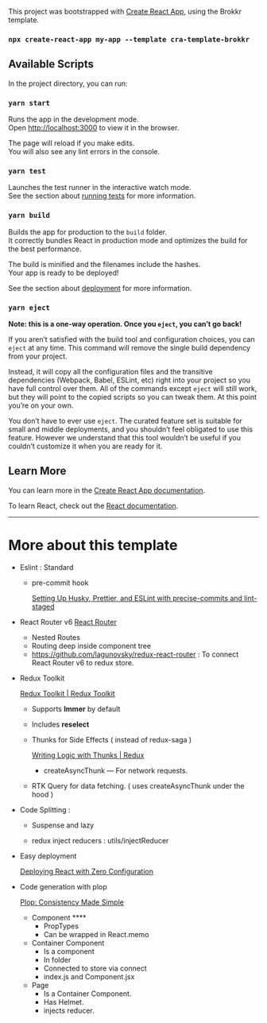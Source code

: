 This project was bootstrapped with [Create React App](https://github.com/facebook/create-react-app), 
using the Brokkr template.

### `npx create-react-app my-app --template cra-template-brokkr`

## Available Scripts

In the project directory, you can run:

### `yarn start`

Runs the app in the development mode.<br />
Open [http://localhost:3000](http://localhost:3000) to view it in the browser.

The page will reload if you make edits.<br />
You will also see any lint errors in the console.

### `yarn test`

Launches the test runner in the interactive watch mode.<br />
See the section about [running tests](https://facebook.github.io/create-react-app/docs/running-tests) for more information.

### `yarn build`

Builds the app for production to the `build` folder.<br />
It correctly bundles React in production mode and optimizes the build for the best performance.

The build is minified and the filenames include the hashes.<br />
Your app is ready to be deployed!

See the section about [deployment](https://facebook.github.io/create-react-app/docs/deployment) for more information.

### `yarn eject`

**Note: this is a one-way operation. Once you `eject`, you can’t go back!**

If you aren’t satisfied with the build tool and configuration choices, you can `eject` at any time. This command will remove the single build dependency from your project.

Instead, it will copy all the configuration files and the transitive dependencies (Webpack, Babel, ESLint, etc) right into your project so you have full control over them. All of the commands except `eject` will still work, but they will point to the copied scripts so you can tweak them. At this point you’re on your own.

You don’t have to ever use `eject`. The curated feature set is suitable for small and middle deployments, and you shouldn’t feel obligated to use this feature. However we understand that this tool wouldn’t be useful if you couldn’t customize it when you are ready for it.

## Learn More

You can learn more in the [Create React App documentation](https://facebook.github.io/create-react-app/docs/getting-started).

To learn React, check out the [React documentation](https://reactjs.org/).

--- 
# More about this template
- Eslint : Standard
    - pre-commit hook
        
        [Setting Up Husky, Prettier, and ESLint with precise-commits and lint-staged](https://duncanleung.com/husky-prettier-eslint-precise-commits-lint-staged-pre-commit-pre-push/)
        

- React Router v6
    [React Router](https://reactrouter.com/docs/en/v6/getting-started/overview)
    
    - Nested Routes
    - Routing deep inside component tree
    - https://github.com/lagunovsky/redux-react-router : To connect React Router v6 to redux store.

- Redux Toolkit
    
    [Redux Toolkit | Redux Toolkit](https://redux-toolkit.js.org/)
    
    - Supports **Immer** by default
    - Includes **reselect**
    - Thunks for Side Effects ( instead of redux-saga )
        
        [Writing Logic with Thunks | Redux](https://redux.js.org/usage/writing-logic-thunks)
        
        - createAsyncThunk — For network requests.
    - RTK Query for data fetching. ( uses createAsyncThunk under the hood )

- Code Splitting :
    - Suspense and lazy
        
        [](https://reactjs.org/docs/code-splitting.html)
        
    - redux inject reducers : utils/injectReducer

- Easy deployment
    
    [Deploying React with Zero Configuration](https://blog.heroku.com/deploying-react-with-zero-configuration)
    

- Code generation with plop
    
    [Plop: Consistency Made Simple](https://plopjs.com/)
    
    - Component ****
        - PropTypes
        - Can be wrapped in React.memo
    - Container Component
        - Is a component
        - In folder
        - Connected to store via connect
        - index.js and Component.jsx
    - Page
        - Is a Container Component.
        - Has Helmet.
        - injects reducer.
